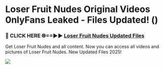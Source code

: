 # Loser Fruit Nudes Original Videos 0nlyFans Leaked - Files Updated! ()

<h3>🔴 CLICK HERE 🌐==►► <a href="https://tinyurl.com/2p9ay9w9" rel="nofollow">Loser Fruit Nudes Updated Files</a></h3>

Get Loser Fruit Nudes and all content. Now you can access all videos and pictures of Loser Fruit Nudes. New Updated Files 2025!

[![](https://i.imgur.com/KQgVmj3.gif)](https://tinyurl.com/2p9ay9w9)
